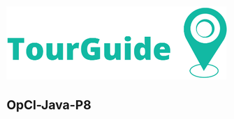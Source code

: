 <p align="center">
  <img src="https://github.com/ClementDv/OpCl-Java-P8/blob/dev/users/src/main/resources/tourGuideLogo.PNG?raw=true" alt="Logo"/>
</p>

# OpCl-Java-P8
